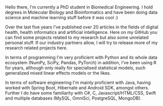 Hello there, I'm currently a PhD student in Biomedical Engineering. I hold degrees in Molecular Biology and Bioinformatics and have been doing data science and machine learning stuff before it was cool :)

Over the last five years I've published over 20 articles in the fields of digital health, health informatics and artificial intelligence.
Here on my GitHub you can find some projects related to my research but also some unrelated personal stuff. 
If our industry partners allow, I will try to release more of my research related projects here.

In terms of programming I'm very proficient with Python and its whole data ecosystem (NumPy, SciPy, Pandas, PyTorch) in addition, I've been using R for years, although only really for specialised statistical models, such generalized mixed linear effects models or the likes.

In terms of software engineering I'm mainly proficient with Java, having worked with Spring Boot, Hibernate and Android SDK, amongst others.
Further I do have some familiarity with C#, C, Javascript/HTML/CSS, Swift and multiple databases (MySQL, OmniSci, PostgreSQL, MongoDB). 

<!---
NarayanSchuetz/NarayanSchuetz is a ✨ special ✨ repository because its `README.md` (this file) appears on your GitHub profile.
You can click the Preview link to take a look at your changes.
--->
